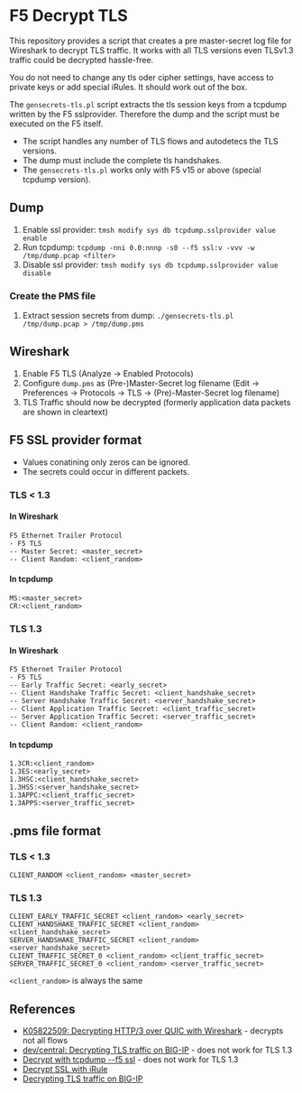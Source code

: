 # F5 Decrypt TLS

This repository provides a script that creates a pre master-secret log file for Wireshark to decrypt TLS traffic. It works with all TLS versions even TLSv1.3 traffic could be decrypted hassle-free.

You do not need to change any tls oder cipher settings, have access to private keys or add special iRules. It should work out of the box.

The `gensecrets-tls.pl` script extracts the tls session keys from a tcpdump written by the F5 sslprovider. Therefore the dump and the script must be executed on the F5 itself.

- The script handles any number of TLS flows and autodetecs the TLS versions.
- The dump must include the complete tls handshakes.
- The `gensecrets-tls.pl` works only with F5 v15 or above (special tcpdump version).

## Dump

1. Enable ssl provider: `tmsh modify sys db tcpdump.sslprovider value enable`
2. Run tcpdump: `tcpdump -nni 0.0:nnnp -s0 --f5 ssl:v -vvv -w /tmp/dump.pcap <filter>`
3. Disable ssl provider: `tmsh modify sys db tcpdump.sslprovider value disable`

### Create the PMS file

1. Extract session secrets from dump: `./gensecrets-tls.pl /tmp/dump.pcap > /tmp/dump.pms`

## Wireshark

1. Enable F5 TLS (Analyze → Enabled Protocols)
2. Configure `dump.pms` as (Pre-)Master-Secret log filename (Edit → Preferences → Protocols → TLS → (Pre)-Master-Secret log filename)
3. TLS Traffic should now be decrypted (formerly application data packets are shown in cleartext)

## F5 SSL provider format

- Values conatining only zeros can be ignored.
- The secrets could occur in different packets.

### TLS < 1.3

#### In Wireshark

```
F5 Ethernet Trailer Protocol
- F5 TLS
-- Master Secret: <master_secret>
-- Client Random: <client_random>
```

#### In tcpdump

```
MS:<master_secret>
CR:<client_random>
```

### TLS 1.3

#### In Wireshark

```
F5 Ethernet Trailer Protocol
- F5 TLS
-- Early Traffic Secret: <early_secret>
-- Client Handshake Traffic Secret: <client_handshake_secret>
-- Server Handshake Traffic Secret: <server_handshake_secret>
-- Client Application Traffic Secret: <client_traffic_secret>
-- Server Application Traffic Secret: <server_traffic_secret>
-- Client Random: <client_random>
```

#### In tcpdump

```
1.3CR:<client_random>
1.3ES:<early_secret>
1.3HSC:<client_handshake_secret>
1.3HSS:<server_handshake_secret>
1.3APPC:<client_traffic_secret>
1.3APPS:<server_traffic_secret>
```

## .pms file format

### TLS < 1.3

```
CLIENT_RANDOM <client_random> <master_secret>
```

### TLS 1.3

```
CLIENT_EARLY_TRAFFIC_SECRET <client_random> <early_secret>
CLIENT_HANDSHAKE_TRAFFIC_SECRET <client_random> <client_handshake_secret>
SERVER_HANDSHAKE_TRAFFIC_SECRET <client_random> <server_handshake_secret>
CLIENT_TRAFFIC_SECRET_0 <client_random> <client_traffic_secret>
SERVER_TRAFFIC_SECRET_0 <client_random> <server_traffic_secret>
```
`<client_random>` is always the same

## References

- [K05822509: Decrypting HTTP/3 over QUIC with Wireshark](https://support.f5.com/csp/article/K05822509) - decrypts not all flows
- [dev/central: Decrypting TLS traffic on BIG-IP](https://devcentral.f5.com/s/articles/Decrypting-TLS-traffic-on-BIG-IP) - does not work for TLS 1.3
- [Decrypt with tcpdump --f5 ssl](https://clouddocs.f5.com/training/community/adc/html/class4/module1/lab10.html) - does not work for TLS 1.3
- [Decrypt SSL with iRule](https://clouddocs.f5.com/training/community/adc/html/class4/module1/lab12.html#decrypt-ssl-with-irule)
- [Decrypting TLS traffic on BIG-IP](https://community.f5.com/t5/technical-articles/decrypting-tls-traffic-on-big-ip/ta-p/280936)
